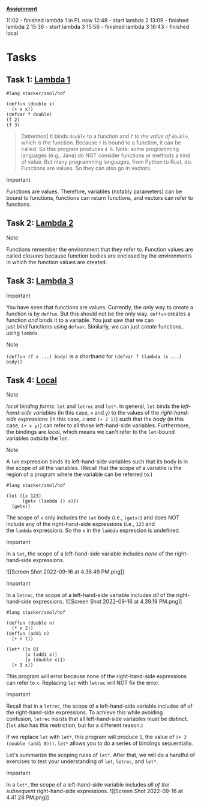 **[Assignment](https://cs.brown.edu/courses/csci1730/2022/smol.html)**

11:02 - finished lambda 1 in PL now
12:48 - start lambda 2
13:09 - finished lambda 2
15:36 - start lambda 3
15:56 - finished lambda 3
16:43 - finished local

# Tasks
## Task 1: [Lambda 1](https://script.google.com/a/macros/brown.edu/s/AKfycbyOWF819avuY6uh0PlP-GAVNCZc0xHucUuzgaJD8ZLng5b329uzM2jVsN1zJGMyk5PAgQ/exec?tutorial=lambda1&userId=rohit_mohnani)
```racket
#lang stacker/smol/hof

(deffun (double x)
  (+ x x))
(defvar f double)
(f 2)
(f 3)

```

> [!attention] 
> It binds `double` to a function and `f` to _the value of `double`_, which is the function. Because `f` is bound to a function, it can be called. So this program produces `4 6`.
> Note: some programming languages (e.g., Java) do NOT consider functions or methods a kind of value. But many programming languages, from Python to Rust, do.
> Functions are values. So they can also go in vectors.

> [!important] 
> Functions are values. Therefore, variables (notably parameters) can be bound to functions, functions can return functions, and vectors can refer to functions.

## Task 2: [Lambda 2](https://script.google.com/a/macros/brown.edu/s/AKfycbyOWF819avuY6uh0PlP-GAVNCZc0xHucUuzgaJD8ZLng5b329uzM2jVsN1zJGMyk5PAgQ/exec?tutorial=lambda2&userId=rohit_mohnani)

> [!note] 
> Functions remember the environment that they refer to. Function values are called _closures_ because function bodies are enclosed by the environments in which the function values are created.

## Task 3: [Lambda 3](https://script.google.com/a/macros/brown.edu/s/AKfycbyOWF819avuY6uh0PlP-GAVNCZc0xHucUuzgaJD8ZLng5b329uzM2jVsN1zJGMyk5PAgQ/exec?tutorial=lambda3&userId=rohit_mohnani)

> [!important] 
> You have seen that functions are values. Currently, the only way to create a function is by `deffun`. But this should not be the only way. `deffun` creates a function _and_ binds it to a variable. You just saw that we can just _bind_ functions using `defvar`. Similarly, we can just _create_ functions, using `lambda`.

> [!note] 
> `(deffun (f x ...) body)` is a shorthand for `(defvar f (lambda (x ...) body))`


## Task 4: [Local](https://script.google.com/a/macros/brown.edu/s/AKfycbyOWF819avuY6uh0PlP-GAVNCZc0xHucUuzgaJD8ZLng5b329uzM2jVsN1zJGMyk5PAgQ/exec?tutorial=local&userId=rohit_mohnani)

> [!note] 
> _local binding forms_: `let` and `letrec` and `let*`.
> In general, `let` binds the _left-hand-side variables_ (in this case, `x` and `y`) to the values of the _right-hand-side expressions_ (in this case, `2` and `(+ 2 1)`) such that the _body_ (in this case, `(+ x y)`) can refer to all those left-hand-side variables.
> Furthermore, the bindings are _local_, which means we can't refer to the `let`-bound variables outside the `let`.

> [!note]
> A `let` expression binds its left-hand-side variables such that its body is in the scope of all the variables.
> (Recall that the scope of a variable is the region of a program where the variable can be referred to.)

```
#lang stacker/smol/hof

(let ([x 123]
      [getx (lambda () x)])
  (getx))

```

The scope of `x` only includes the `let` body (i.e., `(getx)`) and does NOT include any of the right-hand-side expressions (i.e., `123` and the `lambda` expression). So the `x` in the `lambda`
expression is undefined.

> [!important] 
> In a `let`, the scope of a left-hand-side variable includes _none_ of the right-hand-side expressions.
> 
> ![[Screen Shot 2022-09-16 at 4.36.49 PM.png]]

> [!important] 
> In a `letrec`, the scope of a left-hand-side variable includes _all_ of the right-hand-side expressions.
> ![[Screen Shot 2022-09-16 at 4.39.19 PM.png]]

```racket
#lang stacker/smol/hof

(deffun (double n)
  (* n 2))
(deffun (add1 n)
  (+ n 1)) 

(let* ([x 0]
       [x (add1 x)]
       [x (double x)])
  (+ 3 x))

```

This program will error because none of the right-hand-side expressions can refer to `x`. Replacing `let` with `letrec` will NOT fix the error. 

> [!important]
> Recall that in a `letrec`, the scope of a left-hand-side variable includes _all_ of the right-hand-side expressions. To achieve this while avoiding confusion, `letrec` insists that all left-hand-side variables must be distinct. (`let` also has this restriction, but for a different reason.)



If we replace `let` with `let*`, this program will produce `5`, the value of `(+ 3 (double (add1 0)))`. `let*` allows you to do a series of bindings sequentially.

Let's summarize the scoping rules of `let*`. After that, we will do a handful of exercises to test your understanding of `let`, `letrec`, and `let*`.


> [!important] 
> In a `let*`, the scope of a left-hand-side variable includes _all of the subsequent_ right-hand-side expressions.
> ![[Screen Shot 2022-09-16 at 4.41.28 PM.png]]



